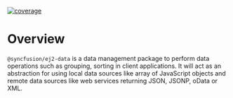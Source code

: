 [![coverage](http://ej2.syncfusion.com/badges/ej2-data/coverage.svg)](http://ej2.syncfusion.com/badges/ej2-data)

# Overview

`@syncfusion/ej2-data` is a data management package to perform data operations such as grouping, sorting in client applications.
It will act as an abstraction for using local data sources like array of JavaScript objects
and remote data sources like web services returning JSON, JSONP, oData or XML.
